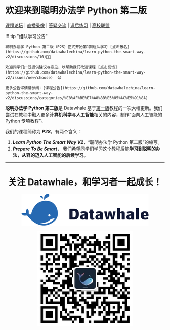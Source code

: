 # **欢迎来到聪明办法学 Python 第二版**

[课程论坛](https://github.com/datawhalechina/learn-python-the-smart-way-v2/discussions) | [直播录像](https://space.bilibili.com/28089802) | [答疑交流](https://datawhalechina.github.io/learn-python-the-smart-way-v2/Question/question/) | [课后练习](https://hydro.ac/d/datawhale_p2s/) | [高校联盟](https://datawhalechina.github.io/ai-club/)

!!! tip "组队学习公告"

    聪明办法学 Python 第二版（P2S）正式开始第1期组队学习 [点击报名](https://github.com/datawhalechina/learn-python-the-smart-way-v2/discussions/10)🎉🎉

    欢迎同学们广泛提供建议与意见，以帮助我们改进课程 [点击反馈](https://github.com/datawhalechina/learn-python-the-smart-way-v2/issues/new/choose)  😀

    更多公告详情请参阅：[课程公告](https://github.com/datawhalechina/learn-python-the-smart-way-v2/discussions/categories/%E8%AF%BE%E7%A8%8B%E5%85%AC%E5%91%8A)

**聪明办法学 Python 第二版**是 Datawhale 基于[第一版](https://github.com/datawhalechina/learn-python-the-smart-way)教程的一次大幅更新。我们尝试在教程中融入更多**计算机科学**与**人工智能**相关的内容，制作“面向人工智能的 Python 专项教程”。

我们的课程简称为 ***P2S***，有两个含义：

1. ***Learn Python The Smart Way V2***，“聪明办法学 Python 第二版”的缩写。
2. ***Prepare To Be Smart***， 我们希望同学们学习这个教程后能**学习到聪明的办法，从容的迈入人工智能的后续学习**。


---

<div align="center">
<h1>关注 Datawhale，和学习者一起成长！</h1>
<a href="https://datawhale.club/" target="_blank"><img style="height: 100px; " src="./images/datawhale_logo.png"></a>
</div>
<p></p>
<div align="center">
<a href="https://mp.weixin.qq.com/s/dndXMp52neU6J5lBjlvvQw" target="_blank"><img style="height: 300px; " src="./images/datawhale_wechat_qrcode.jpeg"></a>
</div>
